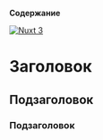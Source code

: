 
**Содержание**

[![Nuxt 3](https://img.shields.io/badge/Nuxt-3-blue)](https://nuxt.com/)



# Заголовок

## Подзаголовок

### Подзаголовок

